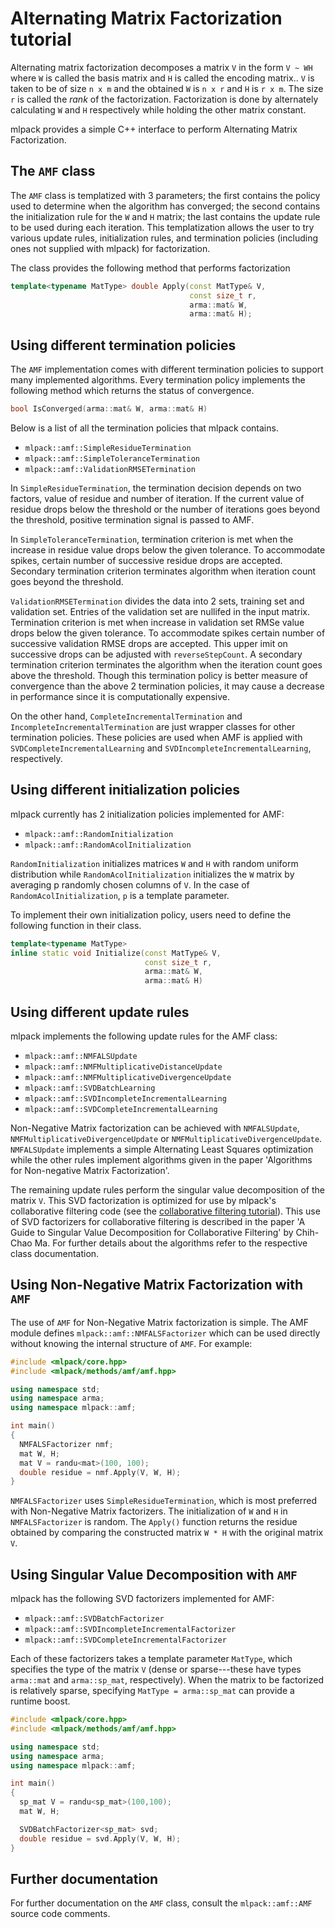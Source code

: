 # Alternating Matrix Factorization tutorial

Alternating matrix factorization decomposes a matrix `V` in the form `V ~ WH`
where `W` is called the basis matrix and `H` is called the encoding matrix.. `V`
is taken to be of size `n x m` and the obtained `W` is `n x r` and `H` is `r x
m`. The size `r` is called the *rank* of the factorization. Factorization is
done by alternately calculating `W` and `H` respectively while holding the other
matrix constant.

mlpack provides a simple C++ interface to perform Alternating Matrix
Factorization.

## The `AMF` class

The `AMF` class is templatized with 3 parameters; the first contains the policy
used to determine when the algorithm has converged; the second contains the
initialization rule for the `W` and `H` matrix; the last contains the update
rule to be used during each iteration. This templatization allows the user to
try various update rules, initialization rules, and termination policies
(including ones not supplied with mlpack) for factorization.

The class provides the following method that performs factorization

```c++
template<typename MatType> double Apply(const MatType& V,
                                        const size_t r,
                                        arma::mat& W,
                                        arma::mat& H);
```

## Using different termination policies

The `AMF` implementation comes with different termination policies to support
many implemented algorithms. Every termination policy implements the following
method which returns the status of convergence.

```c++
bool IsConverged(arma::mat& W, arma::mat& H)
```

Below is a list of all the termination policies that mlpack contains.

 - `mlpack::amf::SimpleResidueTermination`
 - `mlpack::amf::SimpleToleranceTermination`
 - `mlpack::amf::ValidationRMSETermination`

In `SimpleResidueTermination`, the termination decision depends on two factors,
value of residue and number of iteration. If the current value of residue drops
below the threshold or the number of iterations goes beyond the threshold,
positive termination signal is passed to AMF.

In `SimpleToleranceTermination`, termination criterion is met when the increase
in residue value drops below the given tolerance. To accommodate spikes, certain
number of successive residue drops are accepted. Secondary termination criterion
terminates algorithm when iteration count goes beyond the threshold.

`ValidationRMSETermination` divides the data into 2 sets, training set and
validation set. Entries of the validation set are nullifed in the input matrix.
Termination criterion is met when increase in validation set RMSe value drops
below the given tolerance. To accommodate spikes certain number of successive
validation RMSE drops are accepted. This upper imit on successive drops can be
adjusted with `reverseStepCount`. A secondary termination criterion terminates
the algorithm when the iteration count goes above the threshold. Though this
termination policy is better measure of convergence than the above 2 termination
policies, it may cause a decrease in performance since it is computationally
expensive.

On the other hand, `CompleteIncrementalTermination` and
`IncompleteIncrementalTermination` are just wrapper classes for other
termination policies. These policies are used when AMF is applied with
`SVDCompleteIncrementalLearning` and `SVDIncompleteIncrementalLearning`,
respectively.

## Using different initialization policies

mlpack currently has 2 initialization policies implemented for AMF:

 - `mlpack::amf::RandomInitialization`
 - `mlpack::amf::RandomAcolInitialization`

`RandomInitialization` initializes matrices `W` and `H` with random uniform
distribution while `RandomAcolInitialization` initializes the `W` matrix by
averaging p randomly chosen columns of `V`.  In the case of
`RandomAcolInitialization`, `p` is a template parameter.

To implement their own initialization policy, users need to define the following
function in their class.

```c++
template<typename MatType>
inline static void Initialize(const MatType& V,
                              const size_t r,
                              arma::mat& W,
                              arma::mat& H)
```

## Using different update rules

mlpack implements the following update rules for the AMF class:

 - `mlpack::amf::NMFALSUpdate`
 - `mlpack::amf::NMFMultiplicativeDistanceUpdate`
 - `mlpack::amf::NMFMultiplicativeDivergenceUpdate`
 - `mlpack::amf::SVDBatchLearning`
 - `mlpack::amf::SVDIncompleteIncrementalLearning`
 - `mlpack::amf::SVDCompleteIncrementalLearning`

Non-Negative Matrix factorization can be achieved with `NMFALSUpdate`,
`NMFMultiplicativeDivergenceUpdate` or `NMFMultiplicativeDivergenceUpdate`.
`NMFALSUpdate` implements a simple Alternating Least Squares optimization while
the other rules implement algorithms given in the paper 'Algorithms for
Non-negative Matrix Factorization'.

The remaining update rules perform the singular value decomposition of the
matrix `V`.  This SVD factorization is optimized for use by mlpack's
collaborative filtering code (see the [collaborative filtering
tutorial](cf.md)). This use of SVD factorizers for collaborative filtering is
described in the paper 'A Guide to Singular Value Decomposition for
Collaborative Filtering' by Chih-Chao Ma. For further details about the
algorithms refer to the respective class documentation.

## Using Non-Negative Matrix Factorization with `AMF`

The use of `AMF` for Non-Negative Matrix factorization is simple. The AMF module
defines `mlpack::amf::NMFALSFactorizer` which can be used directly without
knowing the internal structure of `AMF`. For example:

```c++
#include <mlpack/core.hpp>
#include <mlpack/methods/amf/amf.hpp>

using namespace std;
using namespace arma;
using namespace mlpack::amf;

int main()
{
  NMFALSFactorizer nmf;
  mat W, H;
  mat V = randu<mat>(100, 100);
  double residue = nmf.Apply(V, W, H);
}
```

`NMFALSFactorizer` uses `SimpleResidueTermination`, which is most preferred with
Non-Negative Matrix factorizers.  The initialization of `W` and `H` in
`NMFALSFactorizer` is random. The `Apply()` function returns the residue
obtained by comparing the constructed matrix `W * H` with the original matrix
`V`.

## Using Singular Value Decomposition with `AMF`

mlpack has the following SVD factorizers implemented for AMF:

 - `mlpack::amf::SVDBatchFactorizer`
 - `mlpack::amf::SVDIncompleteIncrementalFactorizer`
 - `mlpack::amf::SVDCompleteIncrementalFactorizer`

Each of these factorizers takes a template parameter `MatType`, which specifies
the type of the matrix `V` (dense or sparse---these have types `arma::mat` and
`arma::sp_mat`, respectively).  When the matrix to be factorized is relatively
sparse, specifying `MatType = arma::sp_mat` can provide a runtime boost.

```c++
#include <mlpack/core.hpp>
#include <mlpack/methods/amf/amf.hpp>

using namespace std;
using namespace arma;
using namespace mlpack::amf;

int main()
{
  sp_mat V = randu<sp_mat>(100,100);
  mat W, H;

  SVDBatchFactorizer<sp_mat> svd;
  double residue = svd.Apply(V, W, H);
}
```

## Further documentation

For further documentation on the `AMF` class, consult the `mlpack::amf::AMF`
source code comments.
